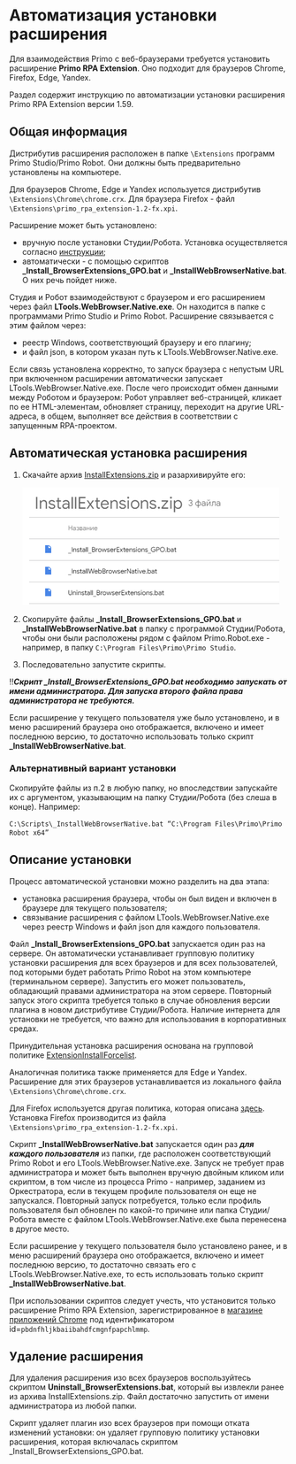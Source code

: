 # Автоматизация установки расширения 

Для взаимодействия Primo с веб-браузерами требуется установить расширение **Primo RPA Extension**. Оно подходит для браузеров Chrome, Firefox, Edge, Yandex.

Раздел содержит инструкцию по автоматизации установки расширения Primo RPA Extension версии 1.59.

## Общая информация

Дистрибутив расширения расположен в папке `\Extensions` программ Primo Studio/Primo Robot. Они должны быть предварительно установлены на компьютере. 

Для браузеров Chrome, Edge и Yandex используется дистрибутив `\Extensions\Chrome\chrome.crx`. Для браузера Firefox - файл `\Extensions\primo_rpa_extension-1.2-fx.xpi`.

Расширение может быть установлено:
* вручную после установки Студии/Робота. Установка осуществляется согласно [инструкции](https://docs.primo-rpa.ru/primo-rpa/primo-studio/settings/plugin-install);
* автоматически - с помощью скриптов **_Install_BrowserExtensions_GPO.bat** и **_InstallWebBrowserNative.bat**. О них речь пойдет ниже.

Студия и Робот взаимодействуют с браузером и его расширением через файл **LTools.WebBrowser.Native.exe**. Он находится в папке с программами Primo Studio и Primo Robot. Расширение связывается с этим файлом через:
* реестр Windows, соответствующий браузеру и его плагину;
* и файл json, в котором указан путь к LTools.WebBrowser.Native.exe. 

Если связь установлена корректно, то запуск браузера с непустым URL при включенном расширении автоматически запускает LTools.WebBrowser.Native.exe. После чего происходит обмен данными между Роботом и браузером: Робот управляет веб-страницей, кликает по ее HTML-элементам, обновляет страницу, переходит на другие URL-адреса, в общем, выполняет все действия в соответствии с запущенным RPA-проектом.

## Автоматическая установка расширения

1. Скачайте архив [InstallExtensions.zip](https://drive.google.com/file/d/1cIXwlojb_9nkF3KSDDsggSldqjjvaScM/view?usp=sharing) и разархивируйте его:

   ![](../../.gitbook/assets/auto-install-ext-files.png)
   
2. Скопируйте файлы **_Install_BrowserExtensions_GPO.bat** и **_InstallWebBrowserNative.bat** в папку с программой Студии/Робота, чтобы они были расположены рядом с файлом Primo.Robot.exe - например, в папку `C:\Program Files\Primo\Primo Studio`.
3. Последовательно запустите скрипты. 

:bangbang:***Скрипт _Install_BrowserExtensions_GPO.bat необходимо запускать от имени администратора. Для запуска второго файла права администратора не требуются.***

Если расширение у текущего пользователя уже было установлено, и в меню расширений браузера оно отображается, включено и имеет последнюю версию, то достаточно использовать только скрипт **_InstallWebBrowserNative.bat**.

### Альтернативный вариант установки

Скопируйте файлы из п.2 в любую папку, но впоследствии запускайте их с аргументом, указывающим на папку Студии/Робота (без слеша в конце). Например:
```
C:\Scripts\_InstallWebBrowserNative.bat “C:\Program Files\Primo\Primo Robot x64”
```

## Описание установки
Процесс автоматической установки можно разделить на два этапа:

* установка расширения браузера, чтобы он был виден и включен в браузере для текущего пользователя;
* связывание расширения с файлом LTools.WebBrowser.Native.exe через реестр Windows и файл json для каждого пользователя.

Файл **_Install_BrowserExtensions_GPO.bat** запускается один раз на сервере. Он автоматически устанавливает групповую политику установки расширения для всех браузеров и для всех пользователей, под которыми будет работать Primo Robot на этом компьютере (терминальном сервере). Запустить его может пользователь, обладающий правами администратора на этом сервере. Повторный запуск этого скрипта требуется только в случае обновления версии плагина в новом дистрибутиве Студии/Робота. Наличие интернета для установки не требуется, что важно для использования в корпоративных средах.

Принудительная установка расширения основана на групповой политике [ExtensionInstallForcelist](https://chromeenterprise.google/policies/#ExtensionInstallForcelist).

Аналогичная политика также применяется для Edge и Yandex. Расширение для этих браузеров устанавливается из локального файла `\Extensions\Chrome\chrome.crx`.

Для Firefox используется другая политика, которая описана [здесь](https://github.com/mozilla/policy-templates#extensions).
Установка Firefox производится из файла `\Extensions\primo_rpa_extension-1.2-fx.xpi`.

Скрипт **_InstallWebBrowserNative.bat** запускается один раз ***для каждого пользователя*** из папки, где расположен соответствующий Primo Robot и его LTools.WebBrowser.Native.exe. Запуск не требует прав администратора и может быть выполнен вручную двойным кликом или скриптом, в том числе из процесса Primo - например, заданием из Оркестратора, если в текущем профиле пользователя он еще не запускался. Повторный запуск потребуется, только если профиль пользователя был обновлен по какой-то причине или папка Студии/Робота вместе с файлом LTools.WebBrowser.Native.exe была перенесена в другое место.

Если расширение у текущего пользователя было установлено ранее, и в меню расширений браузера оно отображается, включено и имеет последнюю версию, то достаточно связать его с LTools.WebBrowser.Native.exe, то есть использовать только скрипт **_InstallWebBrowserNative.bat**.

При использовании скриптов следует учесть, что установится только расширение Primo RPA Extension, зарегистрированное в [магазине приложений Chrome](https://chrome.google.com/webstore/detail/primo-rpa-extension/pbdnfhljkbaiibahdfcmgnfpapchlmmp) под идентификатором id=`pbdnfhljkbaiibahdfcmgnfpapchlmmp`. 

## Удаление расширения

Для удаления расширения изо всех браузеров воспользуйтесь скриптом **Uninstall_BrowserExtensions.bat**, который вы извлекли ранее из архива InstallExtensions.zip. Файл достаточно запустить от имени администратора из любой папки.

Скрипт удаляет плагин изо всех браузеров при помощи отката изменений установки: он удаляет групповую политику установки расширения, которая включалась скриптом _Install_BrowserExtensions_GPO.bat.
